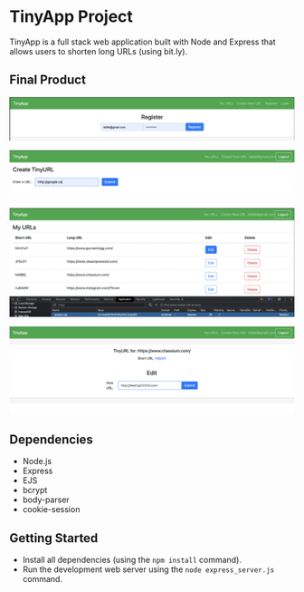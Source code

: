 # TinyApp Project

TinyApp is a full stack web application built with Node and Express that allows users to shorten long URLs (using bit.ly).

## Final Product
!["Register New User"](https://github.com/Eldritch7/tinyapp/blob/main/Images/register.png)

!["Store a url with a new short URL"](https://github.com/Eldritch7/tinyapp/blob/main/Images/create.png)

!["Url Index: shown with cookies"](https://github.com/Eldritch7/tinyapp/blob/main/Images/indexURLS.png)

!["A Page to Edit existing URLS"](https://github.com/Eldritch7/tinyapp/blob/main/Images/editPage.png)

## Dependencies

- Node.js
- Express
- EJS
- bcrypt
- body-parser
- cookie-session


## Getting Started

- Install all dependencies (using the `npm install` command).
- Run the development web server using the `node express_server.js` command.